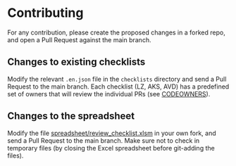 # Contributing

For any contribution, please create the proposed changes in a forked repo, and open a Pull Request against the main branch.

## Changes to existing checklists

Modify the relevant `.en.json` file in the `checklists` directory and send a Pull Request to the main branch. Each checklist (LZ, AKS, AVD) has a predefined set of owners that will review the individual PRs (see [CODEOWNERS](./CODEOWNERS)).

## Changes to the spreadsheet

Modify the file [spreadsheet/review_checklist.xlsm](./spreadsheet/review_checklist.xlsm) in your own fork, and send a Pull Request to the main branch. Make sure not to check in temporary files (by closing the Excel spreadsheet before git-adding the files).
